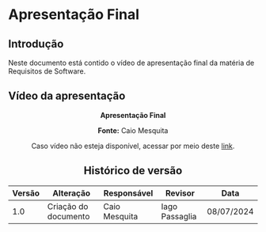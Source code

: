 # Apresentação Final

## Introdução
Neste documento está contido o vídeo de apresentação final da matéria de Requisitos de Software.

## Vídeo da apresentação


<center>

**Apresentação Final**


**Fonte:** Caio Mesquita

Caso vídeo não esteja disponível, acessar por meio deste [link]().


## Histórico de versão

| Versão | Alteração                                                                 | Responsável     | Revisor         | Data       |
| ------ | ------------------------------------------------------------------------- | --------------- | --------------- | ---------- |
| 1.0    | Criação do documento                                                      | Caio Mesquita   | Iago Passaglia| 08/07/2024 |
